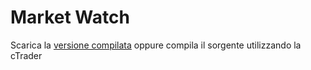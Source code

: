 # Market Watch
Scarica la [versione compilata](https://ctrader.guru/product/market-watch/) oppure compila il sorgente utilizzando la cTrader
